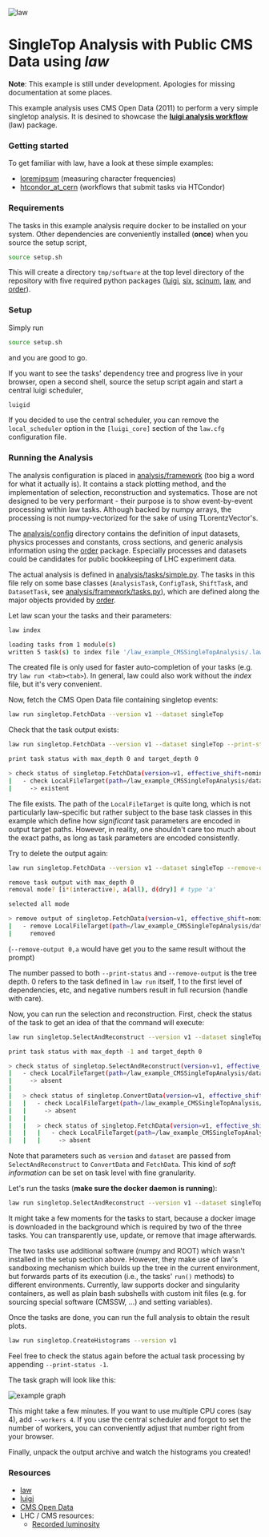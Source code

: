 ![law](https://raw.githubusercontent.com/riga/law/master/logo.png)

# SingleTop Analysis with Public CMS Data using *law*

**Note**: This example is still under development. Apologies for missing documentation at some places.


This example analysis uses CMS Open Data (2011) to perform a very simple singletop analysis. It is desined to showcase the [**luigi analysis workflow**](https://github.com/riga/law) (law) package.


### Getting started

To get familiar with law, have a look at these simple examples:

- [loremipsum](https://github.com/riga/law/tree/master/examples/loremipsum) (measuring character frequencies)
- [htcondor_at_cern](https://github.com/riga/law/tree/master/examples/htcondor_at_cern) (workflows that submit tasks via HTCondor)


### Requirements

The tasks in this example analysis require docker to be installed on your system. Other dependencies are conveniently installed (**once**) when you source the setup script,

```bash
source setup.sh
```

This will create a directory `tmp/software` at the top level directory of the repository with five required python packages ([luigi](https://github.com/spotify/luigi), [six](https://github.com/benjaminp/six), [scinum](https://github.com/riga/scinum), [law](https://github.com/riga/law), and [order](https://github.com/riga/order)).


### Setup

Simply run

```bash
source setup.sh
```

and you are good to go.

If you want to see the tasks' dependency tree and progress live in your browser, open a second shell, source the setup script again and start a central luigi scheduler,

```bash
luigid
```

If you decided to use the central scheduler, you can remove the `local_scheduler` option in the `[luigi_core]` section of the `law.cfg` configuration file.


### Running the Analysis

The analysis configuration is placed in [analysis/framework](analysis/framework) (too big a word for what it actually is). It contains a stack plotting method, and the implementation of selection, reconstruction and systematics. Those are not designed to be very performant - their purpose is to show event-by-event processing within law tasks. Although backed by numpy arrays, the processing is not numpy-vectorized for the sake of using TLorentzVector's.

The [analysis/config](analysis/config) directory contains the definition of input datasets, physics processes and constants, cross sections, and generic analysis information using the [order](https://github.com/riga/order) package. Especially processes and datasets could be candidates for public bookkeeping of LHC experiment data.

The actual analysis is defined in [analysis/tasks/simple.py](analysis/tasks/simple.py). The tasks in this file rely on some base classes (`AnalysisTask`, `ConfigTask`, `ShiftTask`, and `DatasetTask`, see [analysis/framework/tasks.py](analysis/framework/tasks.py)), which are defined along the major objects provided by [order](https://github.com/riga/order).

Let law scan your the tasks and their parameters:

```bash
law index

loading tasks from 1 module(s)
written 5 task(s) to index file '/law_example_CMSSingleTopAnalysis/.law/index'
```

The created file is only used for faster auto-completion of your tasks (e.g. try `law run <tab><tab>`). In general, law could also work without the *index* file, but it's very convenient.

Now, fetch the CMS Open Data file containing singletop events:

```bash
law run singletop.FetchData --version v1 --dataset singleTop
```

Check that the task output exists:

```bash
law run singletop.FetchData --version v1 --dataset singleTop --print-status 0

print task status with max_depth 0 and target_depth 0

> check status of singletop.FetchData(version=v1, effective_shift=nominal, dataset=singleTop)
|   - check LocalFileTarget(path=/law_example_CMSSingleTopAnalysis/data/singletop.FetchData/singletop_opendata_2011/singleTop/nominal/v1/data.root)
|     -> existent
```

The file exists. The path of the `LocalFileTarget` is quite long, which is not particularly law-specific but rather subject to the base task classes in this example which define how *significant* task parameters are encoded in output target paths. However, in reality, one shouldn't care too much about the exact paths, as long as task parameters are encoded consistently.

Try to delete the output again:

```bash
law run singletop.FetchData --version v1 --dataset singleTop --remove-output 0

remove task output with max_depth 0
removal mode? [i*(interactive), a(all), d(dry)] # type 'a'

selected all mode

> remove output of singletop.FetchData(version=v1, effective_shift=nominal, dataset=singleTop)
|   - remove LocalFileTarget(path=/law_example_CMSSingleTopAnalysis/data/singletop.FetchData/singletop_opendata_2011/singleTop/nominal/v1/data.root)
|     removed
```

(`--remove-output 0,a` would have get you to the same result without the prompt)

The number passed to both `--print-status` and `--remove-output` is the tree depth. 0 refers to the task defined in `law run` itself, 1 to the first level of dependencies, etc, and negative numbers result in full recursion (handle with care).

Now, you can run the selection and reconstruction. First, check the status of the task to get an idea of that the command will execute:

```bash
law run singletop.SelectAndReconstruct --version v1 --dataset singleTop --print-status -1

print task status with max_depth -1 and target_depth 0

> check status of singletop.SelectAndReconstruct(version=v1, effective_shift=nominal, dataset=singleTop)
|   - check LocalFileTarget(path=/law_example_CMSSingleTopAnalysis/data/singletop.SelectAndReconstruct/singletop_opendata_2011/singleTop/nominal/v1/data.npz)
|     -> absent
|
|   > check status of singletop.ConvertData(version=v1, effective_shift=nominal, dataset=singleTop)
|   |   - check LocalFileTarget(path=/law_example_CMSSingleTopAnalysis/data/singletop.ConvertData/singletop_opendata_2011/singleTop/nominal/v1/data.npz)
|   |     -> absent
|   |
|   |   > check status of singletop.FetchData(version=v1, effective_shift=nominal, dataset=singleTop)
|   |   |   - check LocalFileTarget(path=/law_example_CMSSingleTopAnalysis/data/singletop.FetchData/singletop_opendata_2011/singleTop/nominal/v1/data.root)
|   |   |     -> absent
```

Note that parameters such as `version` and `dataset` are passed from `SelectAndReconstruct` to `ConvertData` and `FetchData`. This kind of *soft information* can be set on task level with fine granularity.

Let's run the tasks (**make sure the docker daemon is running**):

```bash
law run singletop.SelectAndReconstruct --version v1 --dataset singleTop
```

It might take a few moments for the tasks to start, because a docker image is downloaded in the background which is required by two of the three tasks. You can transparently use, update, or remove that image afterwards.

The two tasks use additional software (numpy and ROOT) which wasn't installed in the setup section above. However, they make use of law's sandboxing mechanism which builds up the tree in the current environment, but forwards parts of its execution (i.e., the tasks' `run()` methods) to different environments. Currently, law supports docker and singularity containers, as well as plain bash subshells with custom init files (e.g. for sourcing special software (CMSSW, ...) and setting variables).

Once the tasks are done, you can run the full analysis to obtain the result plots.

```bash
law run singletop.CreateHistograms --version v1
```

Feel free to check the status again before the actual task processing by appending `--print-status -1`.

The task graph will look like this:

![example graph](https://www.dropbox.com/s/9jjezagvyfpph9f/st_graph.png?raw=1)

This might take a few minutes. If you want to use multiple CPU cores (say 4), add `--workers 4`. If you use the central scheduler and forgot to set the number of workers, you can conveniently adjust that number right from your browser.

Finally, unpack the output archive and watch the histograms you created!


### Resources

- [law](https://github.com/riga/law)
- [luigi](http://luigi.readthedocs.io/en/stable)
- [CMS Open Data](http://opendata.cern.ch/research/CMS)
- LHC / CMS resources:
    - [Recorded luminosity](https://twiki.cern.ch/twiki/bin/view/CMSPublic/DataQuality#2011_Proton_Proton_Collisions)
